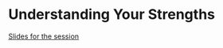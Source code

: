 # Understanding Your Strengths

[Slides for the session](https://docs.google.com/presentation/d/1CVL1njD3yQUApUKrEyv4TuyssZmPv0Kh4j1f85AS6WM/edit?usp=sharing)
